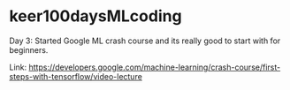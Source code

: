 # keer100daysMLcoding

Day 3: Started Google ML crash course and its really good to start with for beginners.

Link: https://developers.google.com/machine-learning/crash-course/first-steps-with-tensorflow/video-lecture
